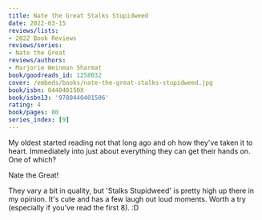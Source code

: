 ```yaml
---
title: Nate the Great Stalks Stupidweed
date: 2022-03-15
reviews/lists:
- 2022 Book Reviews
reviews/series:
- Nate the Great
reviews/authors:
- Marjorie Weinman Sharmat
book/goodreads_id: 1258032
cover: /embeds/books/nate-the-great-stalks-stupidweed.jpg
book/isbn: 044040150X
book/isbn13: '9780440401506'
rating: 4
book/pages: 80
series_index: [9]
---
```

My oldest started reading not that long ago and oh how they've taken it to heart. Immediately into just about everything they can get their hands on. One of which? 

Nate the Great!

They vary a bit in quality, but 'Stalks Stupidweed' is pretty high up there in my opinion. It's cute and has a few laugh out loud moments. Worth a try (especially if you've read the first 8). :D